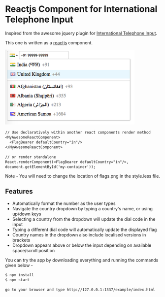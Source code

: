 Reactjs Component for International Telephone Input
===================================================

Inspired from the awesome jquery plugin for <a href="https://github.com/Bluefieldscom/intl-tel-input" target="_blank">International Telephone Input</a>.


This one is written as a [reactjs](http://facebook.github.io/react/) component.

![How it looks](/images/react-telephone-number-screenshot.png?raw=true "How it looks")

```
// Use declaratively within another react components render method
<MyAwesomeReactComponent>
  <FlagBearer defaultCountry="in"/>
</MyAwesomeReactComponent>

// or render standalone
React.renderComponent(<FlagBearer defaultCountry="in"/>, document.getElementById('my-container'));
```

Note - You will need to change the location of flags.png in the style.less file.

## Features
* Automatically format the number as the user types
* Navigate the country dropdown by typing a country's name, or using up/down keys
* Selecting a country from the dropdown will update the dial code in the input
* Typing a different dial code will automatically update the displayed flag
* Country names in the dropdown also include localised versions in brackets
* Dropdown appears above or below the input depending on available space/scroll position

You can try the app by downloading everything and running the commands given below -

```
$ npm install
$ npm start

go to your browser and type http://127.0.0.1:1337/example/index.html
```